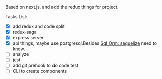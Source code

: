 Based on next.js, and add the redux things for project.

Tasks List:
- [x] add redux and code split
- [x] redux-saga
- [x] express server
- [x] api things, maybe use postgresql.Besides [Sql Orm: sequelize](https://github.com/sequelize/sequelize) need to know.
- [ ] analyze
- [ ] jest
- [ ] add git prehook to do code test
- [ ] CLI to create components